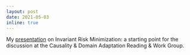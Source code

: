 ```yaml
---
layout: post
date: 2021-05-03
inline: true
---
```


My [presentation](https://www.dropbox.com/s/sggcksb13bro6y2/Invariant%20Risk%20Minimization%20Arjovsky%20et%20al.%202019%281%29.pdf?dl=0) on Invariant Risk Minimization: a starting point for the discussion at the Causality & Domain Adaptation Reading & Work Group.
